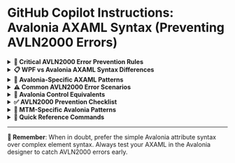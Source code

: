 # GitHub Copilot Instructions: Avalonia AXAML Syntax (Preventing AVLN2000 Errors)

<details>
<summary><strong>🚨 Critical AVLN2000 Error Prevention Rules</strong></summary>

**AVLN2000 errors occur when using WPF XAML syntax instead of Avalonia AXAML syntax. This instruction file provides the definitive guide to prevent these errors.**

### Primary Causes of AVLN2000 Errors:
1. **Using WPF property names instead of Avalonia property names**
2. **Incorrect Grid column/row definition syntax**
3. **Wrong namespace declarations**
4. **Using WPF-specific markup extensions that don't exist in Avalonia**
5. **Incorrect control property bindings**

</details>

<details>
<summary><strong>📋 WPF vs Avalonia AXAML Syntax Differences</strong></summary>

## Grid Definition Syntax (CRITICAL)

### ❌ WPF XAML (CAUSES AVLN2000)
```xml
<!-- WRONG: WPF syntax that causes AVLN2000 errors -->
<Grid.ColumnDefinitions>
    <ColumnDefinition Name="Column1" Width="Auto"/>
    <ColumnDefinition Name="Column2" Width="*"/>
</Grid.ColumnDefinitions>

<Grid.RowDefinitions>
    <RowDefinition Name="Row1" Height="Auto"/>
    <RowDefinition Name="Row2" Height="*"/>
</Grid.RowDefinitions>
```

### ✅ Avalonia AXAML (CORRECT)
```xml
<!-- CORRECT: Avalonia syntax using ColumnDefinitions/RowDefinitions attributes -->
<Grid ColumnDefinitions="Auto,*"
      RowDefinitions="Auto,*">
    <!-- Content -->
</Grid>

<!-- OR: Explicit definitions WITHOUT Name property -->
<Grid>
    <Grid.ColumnDefinitions>
        <ColumnDefinition Width="Auto"/>
        <ColumnDefinition Width="*"/>
    </Grid.ColumnDefinitions>
    <Grid.RowDefinitions>
        <RowDefinition Height="Auto"/>
        <RowDefinition Height="*"/>
    </Grid.RowDefinitions>
    <!-- Content -->
</Grid>
```

## Namespace Declarations

### ❌ WPF XAML
```xml
<!-- WRONG: WPF namespaces -->
<UserControl xmlns="http://schemas.microsoft.com/winfx/2006/xaml/presentation"
             xmlns:x="http://schemas.microsoft.com/winfx/2006/xaml">
```

### ✅ Avalonia AXAML
```xml
<!-- CORRECT: Avalonia namespaces -->
<UserControl xmlns="https://github.com/avaloniaui"
             xmlns:x="http://schemas.microsoft.com/winfx/2006/xaml">
```

## Property Syntax Differences

### ❌ WPF Properties (CAUSES AVLN2000)
```xml
<!-- WRONG: WPF-specific properties -->
<Border Name="MyBorder"/>                    <!-- Use x:Name instead -->
<TextBlock FontFamily="Segoe UI"/>           <!-- Different font handling -->
<Button IsCancel="True"/>                    <!-- No IsCancel in Avalonia -->
<TextBox AcceptsTab="True"/>                 <!-- Different property name -->
```

### ✅ Avalonia Properties
```xml
<!-- CORRECT: Avalonia properties -->
<Border x:Name="MyBorder"/>
<TextBlock FontFamily="Segoe UI,Arial"/>     <!-- Font fallbacks -->
<Button HotKey="Escape"/>                    <!-- Use HotKey instead -->
<TextBox AcceptsTab="True"/>                 <!-- Same name, but verify support -->
```

## Control Differences

### ❌ WPF Controls Not Available in Avalonia
```xml
<!-- WRONG: These controls don't exist in Avalonia -->
<Label Target="{Binding ElementName=textBox}"/>
<Popup/>
<ToolTip/>
<StatusBar/>
<Ribbon/>
<DocumentViewer/>
```

### ✅ Avalonia Alternatives
```xml
<!-- CORRECT: Avalonia alternatives -->
<TextBlock/>                                 <!-- Instead of Label -->
<Flyout/>                                   <!-- Instead of Popup -->
<ToolTip.Tip="Text"/>                       <!-- Attached property for tooltips -->
<DockPanel LastChildFill="True"/>           <!-- For status bar layout -->
<!-- No direct Ribbon equivalent - use custom UI -->
<ScrollViewer/>                             <!-- For document viewing -->
```

</details>

<details>
<summary><strong>🎯 Avalonia-Specific AXAML Patterns</strong></summary>

## Compiled Bindings (CRITICAL FOR AVALONIA)

### ✅ Always Use Compiled Bindings
```xml
<UserControl xmlns="https://github.com/avaloniaui"
             xmlns:x="http://schemas.microsoft.com/winfx/2006/xaml"
             xmlns:vm="using:MTM_WIP_Application_Avalonia.ViewModels.MainForm"
             x:Class="MTM_WIP_Application_Avalonia.Views.MainView"
             x:CompileBindings="True"
             x:DataType="vm:MainViewModel">
    
    <!-- Strongly-typed bindings -->
    <TextBox Text="{Binding PartId}"/>
    <Button Command="{Binding SearchCommand}"/>
</UserControl>
```

## Avalonia Grid Syntax Patterns

### ✅ Short Grid Definition Syntax (Preferred)
```xml
<!-- CORRECT: Concise grid definition -->
<Grid ColumnDefinitions="Auto,*,Auto"
      RowDefinitions="Auto,*,Auto"
      ColumnSpacing="12"
      RowSpacing="8">
    
    <TextBlock Grid.Column="0" Grid.Row="0" Text="Label:"/>
    <TextBox Grid.Column="1" Grid.Row="0" Text="{Binding Value}"/>
    <Button Grid.Column="2" Grid.Row="0" Content="Search"/>
</Grid>
```

### ✅ Explicit Grid Definition (When Complex)
```xml
<!-- CORRECT: Explicit when you need complex definitions -->
<Grid>
    <Grid.ColumnDefinitions>
        <ColumnDefinition Width="200" MinWidth="150" MaxWidth="300"/>
        <ColumnDefinition Width="*"/>
        <ColumnDefinition Width="Auto"/>
    </Grid.ColumnDefinitions>
    <Grid.RowDefinitions>
        <RowDefinition Height="Auto"/>
        <RowDefinition Height="*" MinHeight="200"/>
    </Grid.RowDefinitions>
    
    <!-- Content -->
</Grid>
```

## Avalonia Layout Controls

### ✅ Use Avalonia-Specific Layout Features
```xml
<!-- Avalonia's enhanced Grid features -->
<Grid ColumnDefinitions="*,Auto,*"
      RowDefinitions="Auto,*"
      ShowGridLines="False">
    
    <!-- Grid.ColumnSpan and Grid.RowSpan work the same -->
    <TextBlock Grid.ColumnSpan="3" 
               Text="Header" 
               HorizontalAlignment="Center"/>
</Grid>

<!-- UniformGrid for equal spacing -->
<UniformGrid Rows="2" Columns="3" 
             HorizontalAlignment="Stretch"
             VerticalAlignment="Stretch">
    <Button Content="1"/>
    <Button Content="2"/>
    <Button Content="3"/>
    <Button Content="4"/>
    <Button Content="5"/>
    <Button Content="6"/>
</UniformGrid>
```

## Avalonia Resource Syntax

### ✅ Avalonia Resource Patterns
```xml
<UserControl.Resources>
    <!-- Static Resources -->
    <SolidColorBrush x:Key="PrimaryBrush" Color="#6a0dad"/>
    
    <!-- Styles -->
    <Style Selector="Button.primary">
        <Setter Property="Background" Value="{StaticResource PrimaryBrush}"/>
        <Setter Property="Foreground" Value="White"/>
    </Style>
    
    <!-- Data Templates -->
    <DataTemplate x:Key="ItemTemplate" DataType="vm:ItemViewModel">
        <Border Padding="8">
            <TextBlock Text="{Binding Name}"/>
        </Border>
    </DataTemplate>
</UserControl.Resources>
```

</details>

<details>
<summary><strong>⚠️ Common AVLN2000 Error Scenarios</strong></summary>

## Scenario 1: Grid Column/Row Names
### ❌ Error-Causing Code
```xml
<Grid>
    <Grid.ColumnDefinitions>
        <ColumnDefinition Name="LeftColumn" Width="Auto"/>
        <ColumnDefinition Name="RightColumn" Width="*"/>
    </Grid.ColumnDefinitions>
</Grid>
```
**Error**: `AVLN2000: Unable to resolve suitable regular or attached property Name on type ColumnDefinition`

### ✅ Correct Code
```xml
<Grid ColumnDefinitions="Auto,*">
    <!-- OR -->
</Grid>

<Grid>
    <Grid.ColumnDefinitions>
        <ColumnDefinition Width="Auto"/>
        <ColumnDefinition Width="*"/>
    </Grid.ColumnDefinitions>
</Grid>
```

## Scenario 2: WPF-Style Element Names
### ❌ Error-Causing Code
```xml
<Button Name="MyButton" Content="Click Me"/>
```
**Error**: Property `Name` doesn't exist on Button

### ✅ Correct Code
```xml
<Button x:Name="MyButton" Content="Click Me"/>
```

## Scenario 3: WPF Control Properties
### ❌ Error-Causing Code
```xml
<TextBox CharacterCasing="Upper"/>
<Button IsCancel="True"/>
<Label Target="{Binding ElementName=textBox}"/>
```

### ✅ Correct Code
```xml
<TextBox Classes="uppercase"/>  <!-- Use CSS classes for formatting -->
<Button HotKey="Escape"/>       <!-- Use HotKey instead of IsCancel -->
<TextBlock/>                    <!-- Use TextBlock instead of Label -->
```

## Scenario 4: Incorrect Binding Syntax
### ❌ Error-Causing Code
```xml
<!-- Missing DataType for compiled bindings -->
<UserControl x:CompileBindings="True">
    <TextBox Text="{Binding PropertyName}"/>
</UserControl>
```

### ✅ Correct Code
```xml
<UserControl x:CompileBindings="True"
             x:DataType="vm:MyViewModel">
    <TextBox Text="{Binding PropertyName}"/>
</UserControl>
```

</details>

<details>
<summary><strong>🔧 Avalonia Control Equivalents</strong></summary>

## Control Mapping Reference

| WPF Control | Avalonia Control | Notes |
|-------------|------------------|-------|
| `Label` | `TextBlock` or `Label` | TextBlock for display, Label for form labels |
| `Popup` | `Flyout` | Different API and usage |
| `ToolTip` | `ToolTip.Tip` | Attached property syntax |
| `StatusBar` | `DockPanel` | Custom implementation required |
| `GroupBox` | `HeaderedContentControl` | Or use Border with custom styling |
| `Expander` | `Expander` | Same name, different properties |
| `TabControl` | `TabControl` | Similar but check property names |
| `ListView` | `ListBox` | Or use ItemsControl with custom template |
| `TreeView` | `TreeView` | Similar API |
| `DataGrid` | `DataGrid` | Same name, different column syntax |
| `RichTextBox` | `TextBox` | Limited rich text support |
| `WebBrowser` | No direct equivalent | Use third-party controls |

## Property Mapping

| WPF Property | Avalonia Property | Notes |
|--------------|-------------------|-------|
| `Name` | `x:Name` | Always use x:Name |
| `IsCancel` | `HotKey="Escape"` | Different approach |
| `IsDefault` | `IsDefault` | Same property |
| `FontFamily` | `FontFamily` | Same but with fallbacks |
| `Visibility` | `IsVisible` | Boolean instead of enum |
| `Margin` | `Margin` | Same syntax |
| `Padding` | `Padding` | Same syntax |

</details>

<details>
<summary><strong>✅ AVLN2000 Prevention Checklist</strong></summary>

Before committing any AXAML file, verify:

### Grid Definitions
- [ ] ✅ No `Name` properties on `ColumnDefinition` or `RowDefinition`
- [ ] ✅ Use `ColumnDefinitions="Auto,*"` attribute syntax when possible
- [ ] ✅ Only use explicit `<Grid.ColumnDefinitions>` for complex scenarios

### Control Properties
- [ ] ✅ Use `x:Name` instead of `Name`
- [ ] ✅ No WPF-specific properties like `IsCancel`, `CharacterCasing`
- [ ] ✅ Use Avalonia equivalents for controls (TextBlock instead of Label)

### Namespace Declarations
- [ ] ✅ `xmlns="https://github.com/avaloniaui"` (not WPF namespace)
- [ ] ✅ Proper ViewModel namespace: `xmlns:vm="using:MTM_WIP_Application_Avalonia.ViewModels.MainForm"`

### Compiled Bindings
- [ ] ✅ Include `x:CompileBindings="True"`
- [ ] ✅ Include `x:DataType="vm:ViewModelName"`
- [ ] ✅ All bindings target properties that exist on the ViewModel

### Resource Syntax
- [ ] ✅ Use `StaticResource` and `DynamicResource` correctly
- [ ] ✅ Proper Style Selector syntax: `Selector="Button.primary"`

### Layout Properties
- [ ] ✅ Use `IsVisible` instead of `Visibility`
- [ ] ✅ Check that all attached properties exist on target controls
- [ ] ✅ Verify Grid.Column and Grid.Row values are valid

</details>

<details>
<summary><strong>🎯 MTM-Specific Avalonia Patterns</strong></summary>

## MTM Standard AXAML Template
```xml
<UserControl xmlns="https://github.com/avaloniaui"
             xmlns:x="http://schemas.microsoft.com/winfx/2006/xaml"
             xmlns:d="http://schemas.microsoft.com/expression/blend/2008"
             xmlns:mc="http://schemas.openxmlformats.org/markup-compatibility/2006"
             xmlns:vm="using:MTM_WIP_Application_Avalonia.ViewModels.MainForm"
             xmlns:materialIcons="using:Material.Icons.Avalonia"
             mc:Ignorable="d"
             d:DesignWidth="800"
             d:DesignHeight="600"
             x:Class="MTM_WIP_Application_Avalonia.Views.MainForm.YourView"
             x:CompileBindings="True"
             x:DataType="vm:YourViewModel">

  <UserControl.Resources>
    <!-- MTM Color Scheme -->
    <SolidColorBrush x:Key="PrimaryBrush" Color="#6a0dad"/>
    <SolidColorBrush x:Key="AccentBrush" Color="#ba45ed"/>
    <SolidColorBrush x:Key="CardBackgroundBrush" Color="#FFFFFF"/>
    <SolidColorBrush x:Key="BorderBrush" Color="#E0E0E0"/>
  </UserControl.Resources>

  <UserControl.Styles>
    <!-- MTM Styles -->
    <Style Selector="Button.primary">
      <Setter Property="Background" Value="{StaticResource PrimaryBrush}"/>
      <Setter Property="Foreground" Value="White"/>
    </Style>
  </UserControl.Styles>

  <!-- Content using correct Avalonia syntax -->
  <Grid RowDefinitions="*,Auto">
    <!-- Main content -->
    <Border Grid.Row="0" 
            Classes="card"
            Background="{StaticResource CardBackgroundBrush}">
      <!-- Your content here -->
    </Border>
    
    <!-- Action bar -->
    <StackPanel Grid.Row="1" 
                Orientation="Horizontal" 
                HorizontalAlignment="Right"
                Spacing="8"
                Margin="16">
      <Button Classes="primary" 
              Content="Save" 
              Command="{Binding SaveCommand}"/>
      <Button Content="Cancel" 
              Command="{Binding CancelCommand}"/>
    </StackPanel>
  </Grid>
</UserControl>
```

</details>

<details>
<summary><strong>🚀 Quick Reference Commands</strong></summary>

## Validation Commands
```bash
# Check for AVLN2000 errors before commit
dotnet build

# Validate AXAML syntax
# (Use Visual Studio IntelliSense or Avalonia VS extension)
```

## Common Find/Replace Patterns
```
# Fix Grid Names (Find & Replace in VS)
Find:    Name="[^"]*"
Replace: (empty)

# Fix WPF Namespaces
Find:    xmlns="http://schemas.microsoft.com/winfx/2006/xaml/presentation"
Replace: xmlns="https://github.com/avaloniaui"

# Fix Name to x:Name
Find:    Name="
Replace: x:Name="
```

</details>

---

**🎯 Remember**: When in doubt, prefer the simple Avalonia attribute syntax over complex element syntax. Always test your AXAML in the Avalonia designer to catch AVLN2000 errors early.
